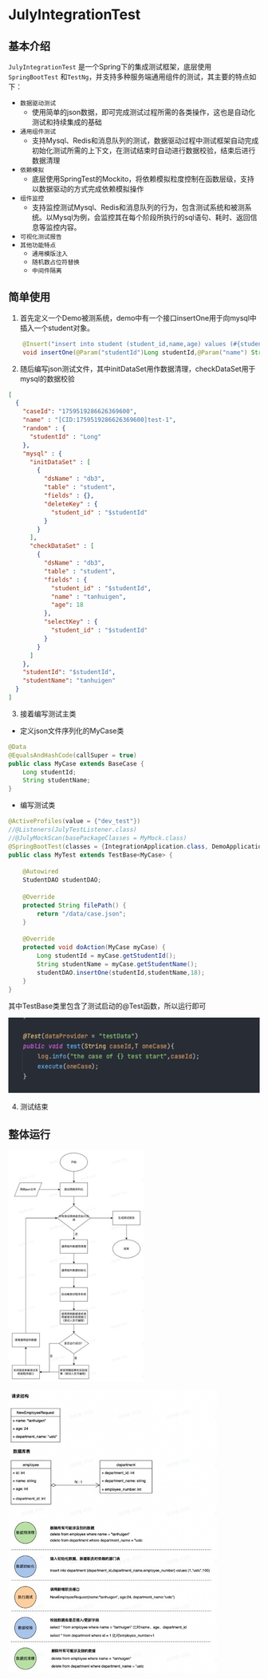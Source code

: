 # JulyIntegrationTest



## 基本介绍

`JulyIntegrationTest` 是一个Spring下的集成测试框架，底层使用`SpringBootTest` 和`TestNg`，并支持多种服务端通用组件的测试，其主要的特点如下：

- `数据驱动测试`
    - 使用简单的json数据，即可完成测试过程所需的各类操作，这也是自动化测试和持续集成的基础
- `通用组件测试`
    - 支持Mysql、Redis和消息队列的测试，数据驱动过程中测试框架自动完成初始化测试所需的上下文，在测试结束时自动进行数据校验，结束后进行数据清理
- `依赖模拟`
    - 底层使用SpringTest的Mockito，将依赖模拟粒度控制在函数层级，支持以数据驱动的方式完成依赖模拟操作
- `组件监控`
    - 支持监控测试Mysql、Redis和消息队列的行为，包含测试系统和被测系统。以Mysql为例，会监控其在每个阶段所执行的sql语句、耗时、返回信息等监控内容。
- `可视化测试报告`
- `其他功能特点`
    - `通用模版注入`
    - `随机数占位符替换`
    - `中间件隔离`

## 简单使用

1. 首先定义一个Demo被测系统，demo中有一个接口insertOne用于向mysql中插入一个student对象。

``` java
    @Insert("insert into student (student_id,name,age) values (#{studentId},#{name},#{age})")
    void insertOne(@Param("studentId")Long studentId,@Param("name") String name,@Param("age") int age);

```

2. 随后编写json测试文件，其中initDataSet用作数据清理，checkDataSet用于mysql的数据校验

```json
[
  {
    "caseId": "1759519286626369600",
    "name" : "[CID:1759519286626369600]test-1",
    "random" : {
      "studentId" : "Long"
    },
    "mysql" : {
      "initDataSet" : [
        {
          "dsName" : "db3",
          "table" : "student",
          "fields" : {},
          "deleteKey" : {
            "student_id" : "$studentId"
          }
        }
      ],
      "checkDataSet" : [
        {
          "dsName" : "db3",
          "table" : "student",
          "fields" : {
            "student_id" : "$studentId",
            "name" : "tanhuigen",
            "age": 18
          },
          "selectKey" : {
            "student_id" : "$studentId"
          }
        }
      ]
    },
    "studentId": "$studentId",
    "studentName": "tanhuigen"
  }
]
```

3. 接着编写测试主类

- 定义json文件序列化的MyCase类

```java
@Data
@EqualsAndHashCode(callSuper = true)
public class MyCase extends BaseCase {
    Long studentId;
    String studentName;
}
```

- 编写测试类

```java
@ActiveProfiles(value = {"dev_test"})
//@Listeners(JulyTestListener.class)
//@JulyMockScan(basePackageClasses = MyMock.class)
@SpringBootTest(classes = {IntegrationApplication.class, DemoApplication.class})
public class MyTest extends TestBase<MyCase> {

    @Autowired
    StudentDAO studentDAO;
  
    @Override
    protected String filePath() {
        return "/data/case.json";
    }

    @Override
    protected void doAction(MyCase myCase) {
        Long studentId = myCase.getStudentId();
        String studentName = myCase.getStudentName();
        studentDAO.insertOne(studentId,studentName,18);
    }
}

```

其中TestBase类里包含了测试启动的@Test函数，所以运行即可

![image-20231126164312613](./image-20231126164312613.png)

4. 测试结束

## 整体运行

![image-20231126165213857](./image-20231126165213857.png)



![image-20231126165150727](./image-20231126165150727.png)



